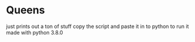 # Queens
just prints out a ton of stuff
copy the script and paste it in to python to run it
made with python 3.8.0 
